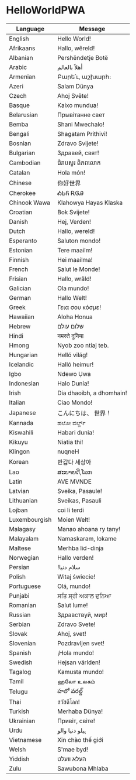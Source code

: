 # HelloWorldPWA

| Language      | Message      |
| ------------- | ------------ |
| English       | Hello World! |
| Afrikaans     | Hallo, wêreld! |
| Albanian      | Pershëndetje Botë |
| Arabic        | أهلاً بالعالم |
| Armenian      | Բարե՛ւ, աշխարհ։ |
| Azeri         | Salam Dünya |
| Czech         | Ahoj Světe! |
| Basque        | Kaixo mundua! |
| Belarusian    | Прывітанне свет |
| Bemba         | Shani Mwechalo! |
| Bengali       | Shagatam Prithivi! |
| Bosnian       | Zdravo Svijete! |
| Bulgarian     | Здравей, свят! |
| Cambodian     | ជំរាបសួរ ពិភពលោក |
| Catalan       | Hola món! |
| Chinese       | 你好世界 |
| Cherokee      | ᎣᏏᏲ ᎡᎶᎯ |
| Chinook Wawa  | Klahowya Hayas Klaska |
| Croatian      | Bok Svijete! |
| Danish        | Hej, Verden! |
| Dutch         | Hallo, wereld! |
| Esperanto     | Saluton mondo! |
| Estonian      | Tere maailm! |
| Finnish       | Hei maailma! |
| French        | Salut le Monde! |
| Frisian       | Hallo, wrâld! |
| Galician      | Ola mundo! |
| German        | Hallo Welt! |
| Greek         | Γεια σου κόσμε! |
| Hawaiian      | Aloha Honua |
| Hebrew        | שלום עולם |
| Hindi         | नमस्ते दुनिया |
| Hmong         | Nyob zoo ntiaj teb. |
| Hungarian     | Helló világ! |
| Icelandic     | Halló heimur! |
| Igbo          | Ndewo Ụwa |
| Indonesian    | Halo Dunia! |
| Irish         | Dia dhaoibh, a dhomhain! |
| Italian       | Ciao Mondo! |
| Japanese      | こんにちは、 世界！ |
| Kannada       | ಹಲೋ ವರ್ಲ್ಡ್ |
| Kiswahili     | Habari dunia! |
| Kikuyu        | Niatia thi! |
| Klingon       | nuqneH |
| Korean        | 반갑다 세상아 |
| Lao           | ສະບາຍດີ,ໂລກ |
| Latin         | AVE MVNDE |
| Latvian       | Sveika, Pasaule! |
| Lithuanian    | Sveikas, Pasauli |
| Lojban        | coi li terdi |
| Luxembourgish | Moien Welt! |
| Malagasy      | Manao ahoana ry tany! |
| Malayalam     | Namaskaram, lokame |
| Maltese       | Merhba lid-dinja |
| Norwegian     | Hallo verden! |
| Persian       | !سلام دنیا |
| Polish        | Witaj świecie! |
| Portuguese    | Olá, mundo! |
| Punjabi       | ਸਤਿ ਸ੍ਰੀ ਅਕਾਲ ਦੁਨਿਆ |
| Romanian      | Salut lume! |
| Russian       | Здравствуй, мир! |
| Serbian       | Zdravo Svete! |
| Slovak        | Ahoj, svet! |
| Slovenian     | Pozdravljen svet! |
| Spanish       | ¡Hola mundo! |
| Swedish       | Hejsan världen! |
| Tagalog       | Kamusta mundo! |
| Tamil         | ஹலோ உலகம் |
| Telugu        | హలో వరల్డ్ |
| Thai          | สวัสดีโลก! |
| Turkish       | Merhaba Dünya! |
| Ukrainian     | Привiт, свiте! |
| Urdu          | ہیلو دنیا والو |
| Vietnamese    | Xin chào thế giới |
| Welsh         | S'mae byd! |
| Yiddish       | העלא וועלט |
| Zulu          | Sawubona Mhlaba |